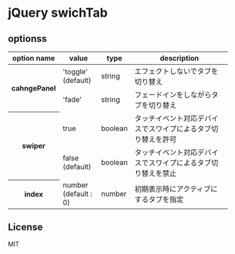 # jQuery swichTab

## optionss
<table>
  <thead>
    <tr>
      <th>option name</th>
      <th>value</th>
      <th>type</th>
      <th>description</th>
    </tr>
  </thead>
  <tr>
    <th rowspan="2">cahngePanel</th>
    <td>'toggle'<br>(default)</td>
    <td>string</td>
    <td>エフェクトしないでタブを切り替え</td>
  </tr>
  <tr>
    <td>'fade'</td>
    <td>string</td>
    <td>フェードインをしながらタブを切り替え</td>
  </tr>
  <tr>
    <th rowspan="2">swiper</th>
    <td>true</td>
    <td>boolean</td>
    <td>タッチイベント対応デバイスでスワイプによるタブ切り替えを許可</td>
  </tr>
  <tr>
    <td>false<br>(default)</td>
    <td>boolean</td>
    <td>タッチイベント対応デバイスでスワイプによるタブ切り替えを禁止</td>
  </tr>
  <tr>
    <th>index</th>
    <td>number<br>(default : 0)</td>
    <td>number</td>
    <td>初期表示時にアクティブにするタブを指定</td>
  </tr>
</table>

## License
MIT